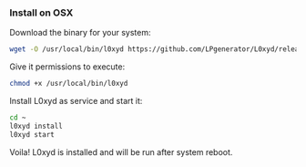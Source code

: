 ### Install on OSX

Download the binary for your system:

```bash
wget -O /usr/local/bin/l0xyd https://github.com/LPgenerator/L0xyd/releases/download/v1.0/l0xyd-OSX
```

Give it permissions to execute:

```bash
chmod +x /usr/local/bin/l0xyd
```

Install L0xyd as service and start it:

```bash
cd ~
l0xyd install
l0xyd start
```

Voila! L0xyd is installed and will be run after system reboot.
